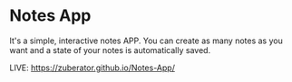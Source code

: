 # Notes App
It's a simple, interactive notes APP. You can create as many notes as you want and a state of your notes is automatically saved.

LIVE: https://zuberator.github.io/Notes-App/
